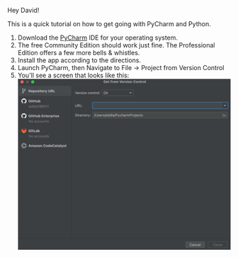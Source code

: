 Hey David!

This is a quick tutorial on how to get going with PyCharm and Python.

1. Download the [PyCharm](https://www.jetbrains.com/pycharm/) IDE for your operating system.
2. The free Community Edition should work just fine. The Professional Edition offers a few more bells & whistles.
3. Install the app according to the directions.
4. Launch PyCharm, then Navigate to File -> Project from Version Control
5. You'll see a screen that looks like this: ![alt](images/repository.png)
